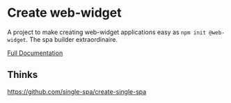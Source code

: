 # Create web-widget

A project to make creating web-widget applications easy as `npm init @web-widget`. The spa builder extraordinaire.

[Full Documentation](https://web-widget.js.org/)

## Thinks

<https://github.com/single-spa/create-single-spa>
